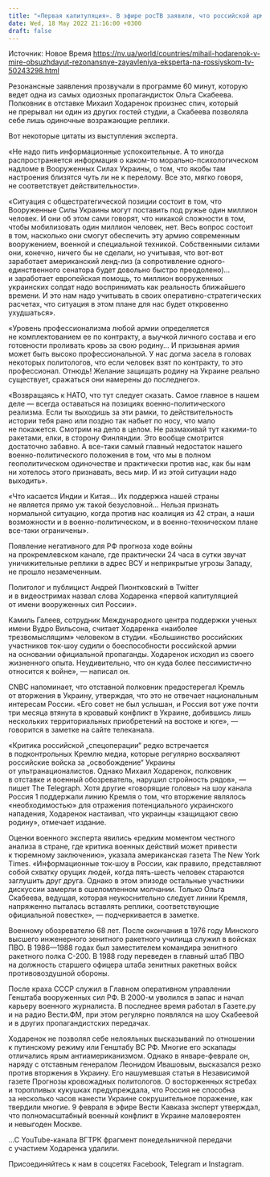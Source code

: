 ```yaml
---
title: "«Первая капитуляция». В эфире росТВ заявили, что российской армии в Украине будет все тяжелее — это стало сенсацией"
date: Wed, 18 May 2022 21:16:00 +0300
draft: false
---
```

Источник: Новое Время https://nv.ua/world/countries/mihail-hodarenok-v-mire-obsuzhdayut-rezonansnye-zayavleniya-eksperta-na-rossiyskom-tv-50243298.html


Резонансные заявления прозвучали в программе 60 минут, которую ведет одна из самых одиозных пропагандисток Ольга Скабеева. Полковник в отставке Михаил Ходаренок произнес спич, который не прерывал ни один из других гостей студии, а Скабеева позволяла себе лишь одиночные возражающие реплики.

Вот некоторые цитаты из выступления эксперта.

«Не надо пить информационные успокоительные. А то иногда распространяется информация о каком-то морально-психологическом надломе в Вооруженных Силах Украины, о том, что якобы там настроения близятся чуть ли не к перелому. Все это, мягко говоря, не соответствует действительности».

«Ситуация с общестратегической позиции состоит в том, что Вооруженные Силы Украины могут поставить под ружье один миллион человек. И они об этом сами говорят, что никакой сложности в том, чтобы мобилизовать один миллион человек, нет. Весь вопрос состоит в том, насколько они смогут обеспечить эту армию современным вооружением, военной и специальной техникой. Собственными силами они, конечно, ничего бы не сделали, но учитывая, что вот-вот заработает американский ленд-лиз (а сопротивление одного-единственного сенатора будет довольно быстро преодолено)… и заработает европейская помощь, то миллион вооруженных украинских солдат надо воспринимать как реальность ближайшего времени. И это нам надо учитывать в своих оперативно-стратегических расчетах, что ситуация в этом плане для нас будет откровенно ухудшаться».

«Уровень профессионализма любой армии определяется не комплектованием ее по контракту, а выучкой личного состава и его готовности проливать кровь за свою родину… И призывная армия может быть высоко профессиональной. У нас догма засела в головах некоторых политологов, что если человек взят по контракту, то это профессионал. Отнюдь! Желание защищать родину на Украине реально существует, сражаться они намерены до последнего».

«Возвращаясь к НАТО, что тут следует сказать. Самое главное в нашем деле — всегда оставаться на позициях военно-политического реализма. Если ты выходишь за эти рамки, то действительность истории тебя рано или поздно так набьет по носу, что мало не покажется. Смотрим на дело в целом. Не размахивай тут какими-то ракетами, елки, в сторону Финляндии. Это вообще смотрится достаточно забавно. А все-таки самый главный недостаток нашего военно-политического положения в том, что мы в полном геополитическом одиночестве и практически против нас, как бы нам ни хотелось этого признавать, весь мир. И из этой ситуации надо выходить».

«Что касается Индии и Китая… Их поддержка нашей страны не является прямо уж такой безусловной… Нельзя признать нормальной ситуацию, когда против нас коалиция из 42 стран, а наши возможности и в военно-политическом, и в военно-техническом плане все-таки ограничены».

Появление негативного для РФ прогноза ходе войны на прокремлевском канале, где практически 24 часа в сутки звучат уничижительные реплики в адрес ВСУ и неприкрытые угрозы Западу, не прошло незамеченным.

Политолог и публицист Андрей Пионтковский в Twitter и в видеостримах назвал слова Ходаренка «первой капитуляцией от имени вооруженных сил России».

Камиль Галеев, сотрудник Международного центра поддержки ученых имени Вудро Вильсона, считает Ходаренка «наиболее трезвомыслящим» человеком в студии. «Большинство российских участников ток-шоу судили о боеспособности российской армии на основании официальной пропаганды. Ходаренок исходил из своего жизненного опыта. Неудивительно, что он куда более пессимистично относится к войне», — написал он.

CNBC напоминает, что отставной полковник предостерегал Кремль от вторжения в Украину, утверждая, что это не отвечает национальным интересам России. «Его совет не был услышан, и Россия вот уже почти три месяца втянута в кровавый конфликт в Украине, добившись лишь нескольких территориальных приобретений на востоке и юге», — говорится в заметке на сайте телеканала.

«Критика российской „спецоперации“ редко встречается в подконтрольных Кремлю медиа, которые регулярно восхваляют российские войска за „освобождение“ Украины от ультранационалистов. Однако Михаил Ходаренок, полковник в отставке и военный обозреватель, нарушил стройность рядов», — пишет The Telegraph. Хотя другие «говорящие головы» на шоу канала Россия 1 поддержали линию Кремля о том, что вторжение являлось «необходимостью» для отражения потенциального украинского нападения, Ходаренок настаивал, что украинцы «защищают свою родину», отмечает издание.

Оценки военного эксперта явились «редким моментом честного анализа в стране, где критика военных действий может привести к тюремному заключению», указала американская газета The New York Times. «Информационные ток-шоу в России, как правило, представляют собой схватку орущих людей, когда пять-шесть человек стараются заглушить друг друга. Однако в этом эпизоде остальные участники дискуссии замерли в ошеломленном молчании. Только Ольга Скабеева, ведущая, которая неукоснительно следует линии Кремля, напряженно пыталась вставлять реплики, соответствующие официальной повестке», — подчеркивается в заметке.

Военному обозревателю 68 лет. После окончания в 1976 году Минского высшего инженерного зенитного ракетного училища служил в войсках ПВО. В 1986—1988 годах был заместителем командира зенитного ракетного полка С-200. В 1988 году переведен в главный штаб ПВО на должность старшего офицера штаба зенитных ракетных войск противовоздушной обороны.

После краха СССР служил в Главном оперативном управлении Генштаба вооруженных сил РФ. В 2000-м уволился в запас и начал карьеру военного журналиста. В последнее время работал в Газете.ру и на радио Вести.ФМ, при этом регулярно появлялся на шоу Скабеевой и в других пропагандистских передачах.

Ходаренок не позволял себе нелояльных высказываний по отношении к путинскому режиму или Генштабу ВС РФ. Многие его эскапады отличались ярым антиамериканизмом. Однако в январе-феврале он, наряду с отставным генералом Леонидом Ивашовым, высказался резко против вторжения в Украину. Его нашумевшая статья в Независимой газете Прогнозы кровожадных политологов. О восторженных ястребах и торопливых кукушках предупреждала, что Россия не способна за несколько часов нанести Украине сокрушительное поражение, как твердили многие. 9 февраля в эфире Вести Кавказа эксперт утверждал, что полномасштабный военный конфликт в Украине маловероятен и невыгоден Москве.

…С YouTube-канала ВГТРК фрагмент понедельничной передачи с участием Ходаренка удалили.

Присоединяйтесь к нам в соцсетях Facebook, Telegram и Instagram.
